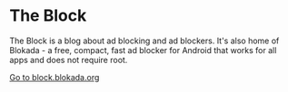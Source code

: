 # The Block

The Block is a blog about ad blocking and ad blockers. It's also home of Blokada - a free, compact, fast ad blocker for Android that works for all apps and does not require root.

[Go to block.blokada.org](http://block.blokada.org)
